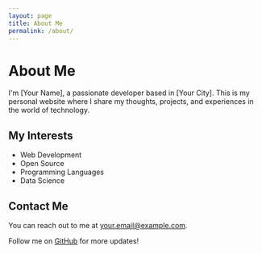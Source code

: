 ```yaml
---
layout: page
title: About Me
permalink: /about/
---
```


# About Me

I'm [Your Name], a passionate developer based in [Your City]. This is my personal website where I share my thoughts, projects, and experiences in the world of technology.

## My Interests

- Web Development
- Open Source
- Programming Languages
- Data Science

## Contact Me

You can reach out to me at [your.email@example.com](mailto:your.email@example.com).

Follow me on [GitHub](https://github.com/yourusername) for more updates!

